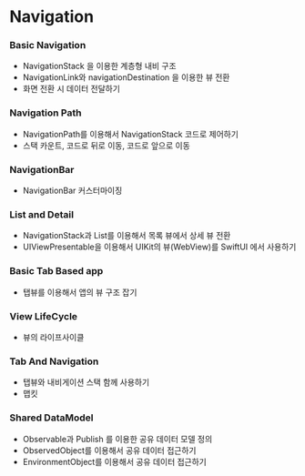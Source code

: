 # Navigation


### Basic Navigation

- NavigationStack 을 이용한 계층형 내비 구조
- NavigationLink와 navigationDestination 을 이용한 뷰 전환
- 화면 전환 시 데이터 전달하기

### Navigation Path

- NavigationPath를 이용해서 NavigationStack 코드로 제어하기
- 스택 카운트, 코드로 뒤로 이동, 코드로 앞으로 이동

### NavigationBar

- NavigationBar 커스터마이징

### List and Detail

- NavigationStack과 List를 이용해서 목록 뷰에서 상세 뷰 전환
- UIViewPresentable을 이용해서 UIKit의 뷰(WebView)를 SwiftUI 에서 사용하기

### Basic Tab Based app

- 탭뷰를 이용해서 앱의 뷰 구조 잡기

### View LifeCycle

- 뷰의 라이프사이클

### Tab And Navigation

- 탭뷰와 내비게이션 스택 함께 사용하기
- 맵킷


### Shared DataModel

- Observable과 Publish 를 이용한 공유 데이터 모델 정의
- ObservedObject를 이용해서 공유 데이터 접근하기
- EnvironmentObject를 이용해서 공유 데이터 접근하기
